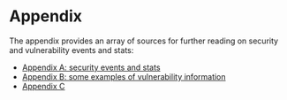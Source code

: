 # Appendix

The appendix provides an array of sources for further reading on security and vulnerability events and stats:

* <a href="./appendix_a.md">Appendix A: security events and stats</a>
* <a href="./appendix_b.md">Appendix B: some examples of vulnerability information</a>
* <a href="./appendix_c.md">Appendix C</a>